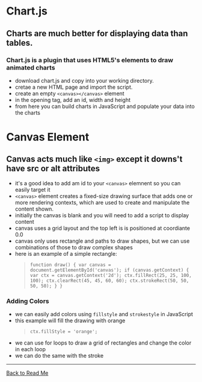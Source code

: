 # Chart.js

## Charts are much better for displaying data than tables.

### Chart.js is a plugin that uses HTML5's elements to draw animated charts

* download chart.js and copy into your working directory.
* cretae a new HTML page and import the script.
* create an empty `<canvas></canvas>` element
* in the opening tag, add an id, width and height
* from here you can build charts in JavaScript and populate your data into the charts


# Canvas Element

## Canvas acts much like `<img>` except it downs't have  src or alt attributes

* it's a good idea to add am id to your `<canvas>` elemnent so you can easily target it 
* `<canvas>` element creates a fixed-size drawing surface that adds one or more rendering contexts, which are used to create and manipulate the content shown.
* initially the canvas is blank and you will need to add a script to display content
* canvas uses a grid layout and the top left is is positioned at coordiante 0.0
* canvas only uses rectangle and paths to draw shapes, but we can use combinations of those to draw complex shapes
* here is an example of a simple rectangle:
  > `function draw() {
  var canvas = document.getElementById('canvas');
  if (canvas.getContext) {
    var ctx = canvas.getContext('2d');
    ctx.fillRect(25, 25, 100, 100);
    ctx.clearRect(45, 45, 60, 60);
    ctx.strokeRect(50, 50, 50, 50);
  }
}`

### Adding Colors

* we can easily add colors using `fillstyle` and `strokestyle` in JavaScript
* this example will fill the drawing with orange
  >`ctx.fillStyle = 'orange';`
* we can use for loops to draw a grid of rectangles and change the color in each loop
* we can do the same with the stroke

---


[Back to Read Me](../README.md)

